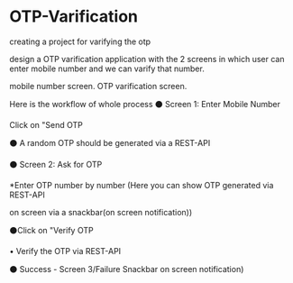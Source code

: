 # OTP-Varification
creating a project for varifying the otp

design a OTP varification application with the 2 screens in which user can enter mobile number and we can varify that number.

mobile number screen.
OTP varification screen.

Here is the workflow of whole process
⚫ Screen 1: Enter Mobile Number

Click on "Send OTP

⚫ A random OTP should be generated via a REST-API

⚫ Screen 2: Ask for OTP

*Enter OTP number by number (Here you can show OTP generated via REST-API

on screen via a snackbar(on screen notification))

⚫Click on "Verify OTP

• Verify the OTP via REST-API

⚫ Success - Screen 3/Failure Snackbar on screen notification)

